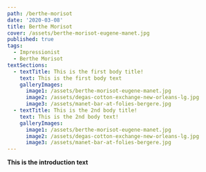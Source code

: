 ```yaml
---
path: /berthe-morisot
date: '2020-03-08'
title: Berthe Morisot
cover: /assets/berthe-morisot-eugene-manet.jpg
published: true
tags:
  - Impressionist
  - Berthe Morisot
textSections:
  - textTitle: This is the first body title!
    text: This is the first body text
    galleryImages:
      image1: /assets/berthe-morisot-eugene-manet.jpg
      image2: /assets/degas-cotton-exchange-new-orleans-lg.jpg
      image3: /assets/manet-bar-at-folies-bergere.jpg
  - textTitle: This is the 2nd body title!
    text: This is the 2nd body text!
    galleryImages:
      image1: /assets/berthe-morisot-eugene-manet.jpg
      image2: /assets/degas-cotton-exchange-new-orleans-lg.jpg
      image3: /assets/manet-bar-at-folies-bergere.jpg
---
```

**This is the introduction text**